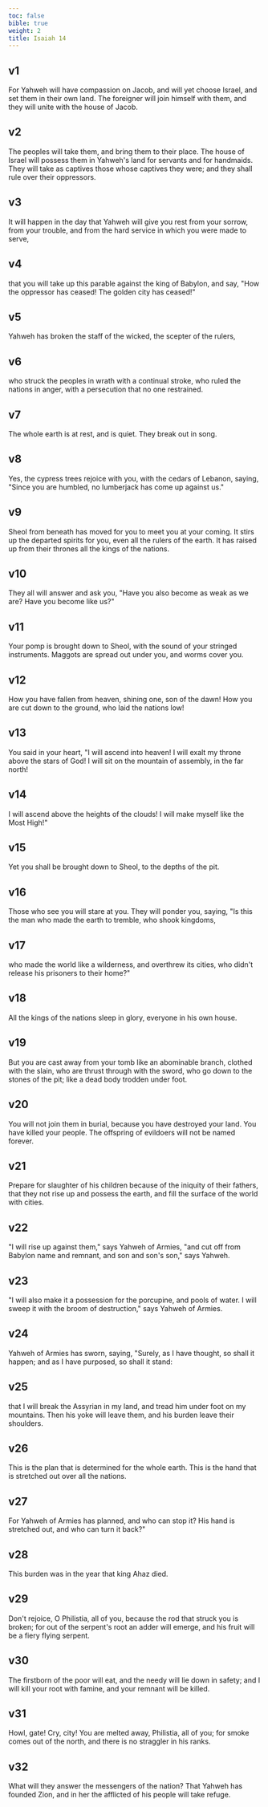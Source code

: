 ```yaml
---
toc: false
bible: true
weight: 2
title: Isaiah 14
---
```




## v1 
For Yahweh will have compassion on Jacob, and will yet choose Israel, and set them in their own land. The foreigner will join himself with them, and they will unite with the house of Jacob. 

## v2 
The peoples will take them, and bring them to their place. The house of Israel will possess them in Yahweh's land for servants and for handmaids. They will take as captives those whose captives they were; and they shall rule over their oppressors. 

## v3 
It will happen in the day that Yahweh will give you rest from your sorrow, from your trouble, and from the hard service in which you were made to serve, 

## v4 
that you will take up this parable against the king of Babylon, and say, "How the oppressor has ceased! The golden city has ceased!" 

## v5 
Yahweh has broken the staff of the wicked, the scepter of the rulers, 

## v6 
who struck the peoples in wrath with a continual stroke, who ruled the nations in anger, with a persecution that no one restrained. 

## v7 
The whole earth is at rest, and is quiet. They break out in song. 

## v8 
Yes, the cypress trees rejoice with you, with the cedars of Lebanon, saying, "Since you are humbled, no lumberjack has come up against us." 

## v9 
Sheol from beneath has moved for you to meet you at your coming. It stirs up the departed spirits for you, even all the rulers of the earth. It has raised up from their thrones all the kings of the nations. 

## v10 
They all will answer and ask you, "Have you also become as weak as we are? Have you become like us?" 

## v11 
Your pomp is brought down to Sheol, with the sound of your stringed instruments. Maggots are spread out under you, and worms cover you. 

## v12 
How you have fallen from heaven, shining one, son of the dawn! How you are cut down to the ground, who laid the nations low! 

## v13 
You said in your heart, "I will ascend into heaven! I will exalt my throne above the stars of God! I will sit on the mountain of assembly, in the far north! 

## v14 
I will ascend above the heights of the clouds! I will make myself like the Most High!" 

## v15 
Yet you shall be brought down to Sheol, to the depths of the pit. 

## v16 
Those who see you will stare at you. They will ponder you, saying, "Is this the man who made the earth to tremble, who shook kingdoms, 

## v17 
who made the world like a wilderness, and overthrew its cities, who didn't release his prisoners to their home?" 

## v18 
All the kings of the nations sleep in glory, everyone in his own house. 

## v19 
But you are cast away from your tomb like an abominable branch, clothed with the slain, who are thrust through with the sword, who go down to the stones of the pit; like a dead body trodden under foot. 

## v20 
You will not join them in burial, because you have destroyed your land. You have killed your people. The offspring of evildoers will not be named forever. 

## v21 
Prepare for slaughter of his children because of the iniquity of their fathers, that they not rise up and possess the earth, and fill the surface of the world with cities. 

## v22 
"I will rise up against them," says Yahweh of Armies, "and cut off from Babylon name and remnant, and son and son's son," says Yahweh. 

## v23 
"I will also make it a possession for the porcupine, and pools of water. I will sweep it with the broom of destruction," says Yahweh of Armies. 

## v24 
Yahweh of Armies has sworn, saying, "Surely, as I have thought, so shall it happen; and as I have purposed, so shall it stand: 

## v25 
that I will break the Assyrian in my land, and tread him under foot on my mountains. Then his yoke will leave them, and his burden leave their shoulders. 

## v26 
This is the plan that is determined for the whole earth. This is the hand that is stretched out over all the nations. 

## v27 
For Yahweh of Armies has planned, and who can stop it? His hand is stretched out, and who can turn it back?" 

## v28 
This burden was in the year that king Ahaz died. 

## v29 
Don't rejoice, O Philistia, all of you, because the rod that struck you is broken; for out of the serpent's root an adder will emerge, and his fruit will be a fiery flying serpent. 

## v30 
The firstborn of the poor will eat, and the needy will lie down in safety; and I will kill your root with famine, and your remnant will be killed. 

## v31 
Howl, gate! Cry, city! You are melted away, Philistia, all of you; for smoke comes out of the north, and there is no straggler in his ranks. 

## v32 
What will they answer the messengers of the nation? That Yahweh has founded Zion, and in her the afflicted of his people will take refuge.
